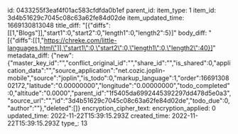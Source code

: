 id: 0433255f3eaf4f01ac583cfdfda0b1ef
parent_id: 
item_type: 1
item_id: 3d4b51629c7045c08c63a62fe84d02de
item_updated_time: 1669130813048
title_diff: "[{\"diffs\":[[1,\"Blogs\"]],\"start1\":0,\"start2\":0,\"length1\":0,\"length2\":5}]"
body_diff: "[{\"diffs\":[[1,\"https://chreke.com/little-languages.html\"]],\"start1\":0,\"start2\":0,\"length1\":0,\"length2\":40}]"
metadata_diff: {"new":{"master_key_id":"","conflict_original_id":"","share_id":"","is_shared":0,"application_data":"","source_application":"net.cozic.joplin-mobile","source":"joplin","is_todo":0,"markup_language":1,"order":1669130802172,"latitude":"0.00000000","longitude":"0.00000000","todo_completed":0,"altitude":"0.0000","parent_id":"1f5405da6992445392297dd478d5e0a3","source_url":"","id":"3d4b51629c7045c08c63a62fe84d02de","todo_due":0,"author":""},"deleted":[]}
encryption_cipher_text: 
encryption_applied: 0
updated_time: 2022-11-22T15:39:15.293Z
created_time: 2022-11-22T15:39:15.293Z
type_: 13